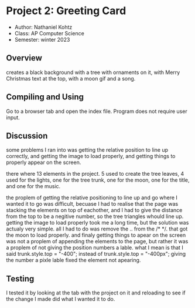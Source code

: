 # Project 2: Greeting Card

* Author: Nathaniel Kohtz
* Class: AP Computer Science
* Semester: winter 2023

## Overview

creates a black background with a tree with ornaments on it, with Merry Christmas text at the top, with a moon gif and a song.


## Compiling and Using


Go to a browser tab and open the index file. Program does not require user input.

## Discussion

some problems I ran into was getting the relative position to line up correctly, and getting the image to load properly, and getting things to properly appear on the screen.

there where 13 elements in the project. 5 used to create the tree leaves, 4 used for the lights, one for the tree trunk, one for the moon, one for the title, and one for the music. 

the proplem of getting the relative positioning to line up and go where I wanted it to go was difficult, becuase I had to realise that the page was stacking the elements on top of eachother, and I had to give the distance from the top to be a negitive number, so the tree triangles whould line up. getting the image to load properly took me a long time, but the solution was actualy very simple. all I had to do was remove the .. from the /*  <source src= "../Images/moon.gif"></source> */. that got the moon to load properly. and finaly getting things to apear on the screen was not a proplem of appending the elements to the page, but rather it was a proplem of not giving the position numbers a lable. what I mean is that I said trunk.style.top = "-400"; instead of trunk.style.top = "-400px"; giving the number a pixle lable fixed the element not apearing.

## Testing

I tested it by looking at the tab with the project on it and reloading to see if the change I made did what I wanted it to do.


